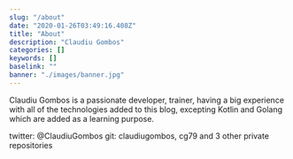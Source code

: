 ```yaml
---
slug: "/about"
date: "2020-01-26T03:49:16.408Z"
title: "About"
description: "Claudiu Gombos"
categories: []
keywords: []
baselink: ""
banner: "./images/banner.jpg"
---
```


Claudiu Gombos is a passionate developer, trainer, having a big experience with all of the technologies added to this blog, excepting Kotlin and Golang which are added as a learning purpose.

twitter: @ClaudiuGombos
git: claudiugombos, cg79 and 3 other private repositories